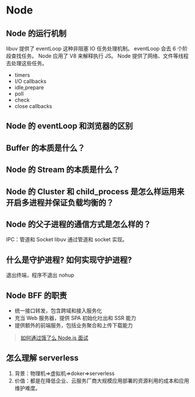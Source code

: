 # Node

## Node 的运行机制

libuv 提供了 eventLoop 这种非阻塞 IO 任务处理机制。
eventLoop 会去 6 个阶段查找任务。
Node 应用了 V8 来解释执行 JS。
Node 提供了网络、文件等线程去处理这些任务。

- timers
- I/O callbacks
- idle,prepare
- poll
- check
- close callbacks

## Node 的 eventLoop 和浏览器的区别

## Buffer 的本质是什么？

## Node 的 Stream 的本质是什么？

## Node 的 Cluster 和 child_process 是怎么样运用来开启多进程并保证负载均衡的？

## Node 的父子进程的通信方式是怎么样的？

IPC：管道和 Socket
libuv 通过管道和 socket 实现。

## 什么是守护进程? 如何实现守护进程?

退出终端，程序不退出
nohup

## Node BFF 的职责

- 统一接口转发，包含跨域和接入服务化
- 充当 Web 服务器，提供 SPA 初始化吐出和 SSR 能力
- 提供额外的前端服务，包括业务聚合和上传下载能力

> [如何通过饿了么 Node.js 面试](https://github.com/ElemeFE/node-interview/tree/master/sections/zh-cn)

## 怎么理解 serverless

1. 背景：物理机=>虚拟机=>doker=>serverless
2. 价值：都是在降低企业、云服务厂商大规模应用部署的资源利用的成本和应用维护难度。
